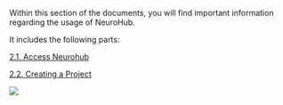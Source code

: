 Within this section of the documents, you will find important information regarding the usage of NeuroHub. 

It includes the following parts:

[2.1. Access Neurohub](https://github.com/neurohub/neurohub_documentation/wiki/2.1.Access-NeuroHub)

[2.2. Creating a Project](https://github.com/neurohub/neurohub_documentation/wiki/2.2.Creating-a-project)

![](https://github.com/neurohub/neurohub_documentation/blob/master/images/neurohub_cr_ov.png)